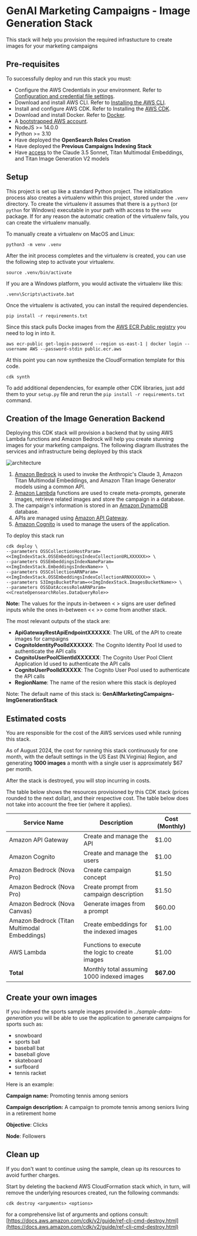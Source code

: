 # GenAI Marketing Campaigns - Image Generation Stack

This stack will help you provision the required infrastucture to create
images for your marketing campaigns

## Pre-requisites

To successfully deploy and run this stack you must:

* Configure the AWS Credentials in your environment. Refer to [Configuration and credential file settings](https://docs.aws.amazon.com/cli/latest/userguide/cli-configure-files.html).
* Download and install AWS CLI. Refer to [Installing the AWS CLI](https://docs.aws.amazon.com/cli/latest/userguide/getting-started-install.html).
* Install and configure AWS CDK. Refer to Installing the [AWS CDK](https://docs.aws.amazon.com/cdk/v2/guide/getting_started.html). 
* Download and install Docker. Refer to [Docker](https://www.docker.com/products/docker-desktop/).
* A [bootstrapped AWS account](https://docs.aws.amazon.com/cdk/v2/guide/bootstrapping.html). 
* NodeJS >= 14.0.0 
* Python >= 3.10
* Have deployed the **OpenSearch Roles Creation**
* Have deployed the **Previous Campaigns Indexing Stack**
* Have [access](https://docs.aws.amazon.com/bedrock/latest/userguide/model-access.html) to the Claude 3.5 Sonnet, Titan Multimodal Embeddings, and Titan Image Generation V2 models

## Setup

This project is set up like a standard Python project.  The initialization
process also creates a virtualenv within this project, stored under the `.venv`
directory.  To create the virtualenv it assumes that there is a `python3`
(or `python` for Windows) executable in your path with access to the `venv`
package. If for any reason the automatic creation of the virtualenv fails,
you can create the virtualenv manually.

To manually create a virtualenv on MacOS and Linux:

```
python3 -m venv .venv
```

After the init process completes and the virtualenv is created, you can use the following
step to activate your virtualenv.

```
source .venv/bin/activate
```

If you are a Windows platform, you would activate the virtualenv like this:

```
.venv\Scripts\activate.bat
```

Once the virtualenv is activated, you can install the required dependencies.

```
pip install -r requirements.txt
```

Since this stack pulls Docke images from the [AWS ECR Public registry](https://docs.aws.amazon.com/AmazonECR/latest/public/public-registry-auth.html) you need to log in into it.

```
aws ecr-public get-login-password --region us-east-1 | docker login --username AWS --password-stdin public.ecr.aws
```

At this point you can now synthesize the CloudFormation template for this code.

```
cdk synth
```

To add additional dependencies, for example other CDK libraries, just add
them to your `setup.py` file and rerun the `pip install -r requirements.txt`
command.

## Creation of the Image Generation Backend

Deploying this CDK stack will provision a backend that by using AWS Lambda functions 
and Amazon Bedrock will help you create stunning images for your marketing campaigns. 
The following diagram illustrates the services and infrastructure being deployed by this stack

![architecture](architecture_img_generation.png)

1. [Amazon Bedrock](https://aws.amazon.com/bedrock/) is used to invoke the Anthropic's Claude 3, Amazon Titan Multimodal Embeddings, and Amazon Titan Image Generator models using a common API.
2. [Amazon Lambda](https://aws.amazon.com/lambda/) functions are used to create meta-prompts, generate images, retrieve related images and store the campaign in a database.
3. The campaign's information is stored in an [Amazon DynamoDB](https://aws.amazon.com/dynamodb/) database.
4. APIs are managed using [Amazon API Gateway](https://aws.amazon.com/api-gateway/).
5. [Amazon Cognito](https://aws.amazon.com/es/cognito/) is used to manage the users of the application.

To deploy this stack run

```
cdk deploy \
--parameters OSSCollectionHostParam=<<ImgIndexStack.OSSEmbeddingsIndexCollectionURLXXXXXX>> \
--parameters OSSEmbeddingsIndexNameParam=<<ImgIndexStack.EmbeddingsIndexName>> \
--parameters OSSCollectionARNParam=<<ImgIndexStack.OSSEmbeddingsIndexCollectionARNXXXXXX>> \
--parameters S3ImgsBucketParam=<<ImgIndexStack.ImagesBucketName>> \
--parameters OSSDatAccessRoleARNParam=<<CreateOpensearchRoles.DataQueryRole>>
```

**Note:** The values for the inputs in-between < > signs are user defined inputs while the ones in-between << >> come from another stack.

The most relevant outputs of the stack are:

* **ApiGatewayRestApiEndpointXXXXXX**: The URL of the API to create images for campaigns
* **CognitoIdentityPoolIdXXXXXX**: The Cognito Identity Pool Id used to authenticate the API calls
* **CognitoUserPoolClientIdXXXXXX**: The Cognito User Pool Client Application Id used to authenticate the API calls
* **CognitoUserPoolIdXXXXX**: The Cognito User Pool used to authenticate the API calls
* **RegionName**: The name of the resion where this stack is deployed

Note: The default name of this stack is: **GenAIMarketingCampaigns-ImgGenerationStack**

## Estimated costs

You are responsible for the cost of the AWS services used while running this stack.

As of August 2024, the cost for running this stack continuously for one month, with the default settings in the US East (N.Virginia) Region, and generating **1000 images** a month with a single user is approximately $67 per month.

After the stack is destroyed, you will stop incurring in costs.

The table below shows the resources provisioned by this CDK stack (prices rounded to the next dollar), and their respective cost. The table below does not take into account the free tier (where it applies).

| Service Name                                 | Description                                     | Cost (Monthly) |
|----------------------------------------------|-------------------------------------------------|----------------|
| Amazon API Gateway                           | Create and manage the API                       | $1.00          |
| Amazon Cognito                               | Create and manage the users                     | $1.00          |
| Amazon Bedrock (Nova Pro)                    | Create campaign concept                         | $1.50          |
| Amazon Bedrock (Nova Pro)                    | Create prompt from campaign description         | $1.50          |
| Amazon Bedrock (Nova Canvas)                 | Generate images from a prompt                   | $60.00         |
| Amazon Bedrock (Titan Multimodal Embeddings) | Create embeddings for the indexed images       | $1.00          |
| AWS Lambda                                   | Functions to execute the logic to create images | $1.00          |
| **Total**                                    | Monthly total assuming 1000 indexed images      | **$67.00**     |

## Create your own images

If you indexed the sports sample images provided in *../sample-data-generation* you will be able to use the application to generate campaigns for sports such as:

* snowboard 
* sports ball
* baseball bat
* baseball glove
* skateboard
* surfboard
* tennis racket

Here is an example:

**Campaign name:** Promoting tennis among seniors

**Campaign description:** A campaign to promote tennis among seniors living in a retirement home

**Objective**: Clicks

**Node**: Followers

## Clean up

If you don't want to continue using the sample, clean up its resources to avoid further charges.

Start by deleting the backend AWS CloudFormation stack which, in turn, will remove 
the underlying resources created, run the following commands:

```
cdk destroy <arguments> <options>
```

for a comprehensive list of arguments and options consult: [https://docs.aws.amazon.com/cdk/v2/guide/ref-cli-cmd-destroy.html](https://docs.aws.amazon.com/cdk/v2/guide/ref-cli-cmd-destroy.html)




